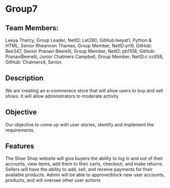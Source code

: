 # Group7

## Team Members: 
Leeya Thercy, Group Leader, NetID: Let280, GitHub:leeyat1, Python & HTML, Senior
Rheannon Thames, Group Member, NetID:yrt9, GitHub: Ree347, Senior
Pranavi Beerelli, Group Member, NetID: pb1108, GitHub: PranaviBeerelli, Junior
Chalmers Campbell, Group Member, NetID:c cc658, GitHub: Chalmers4, Senior.

## Description
We are creating an e-commerece store that will allow users to buy and sell shoes. It will allow administrators to moderate activity

## Objective
Our objective to come up with user stories, identify and implement the requirements.

## Features
The Shoe Shop website will give buyers the ability to log in and out of their accounts, view items, add them to their carts, checkout, and make returns. Sellers will have the ability to add, sell, and receive payments for their available products. Admin will be able to approve/block new user accounts, products, and will oversee other user actions 
